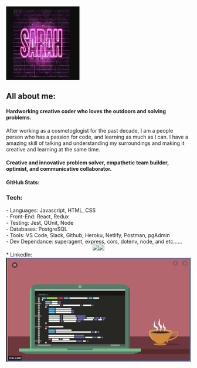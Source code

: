 <img src="topImage.png" width="200px" height="200"></img>
<div align="left">
<h2> All about me: </h2>
      <h4> Hardworking creative coder who loves the outdoors and solving problems. </h4>
      After working as a cosmetoglogist for the past decade, I am a people person who has a passion for code, and learning as much as I can.
      I have a amazing skill of talking and understanding my surroundings and making it creative and learning at the same time.      
      <h4> Creative and innovative problem solver, empathetic team builder, optimist, and communicative collaborator. </h4>
</div>
<div align="left">
 <h4>
   GitHub Stats:
 </h4>
</div>  
<div align="left">
<h3> Tech: </h3>
  - Languages: Javascript, HTML, CSS </br>
  - Front-End: React, Redux  </br>
  - Testing: Jest, QUnit, Node  </br>
  - Databases: PostgreSQL  </br>
  - Tools: VS Code, Slack, Github,  Heroku, Netlify, Postman, pgAdmin </br>
  - Dev Dependance: superagent, express, cors, dotenv, node, and etc...... </br>
  
</div>
<div align="center">
  <img align="" height="130px" src="https://github-readme-stats.vercel.app/api?username=sarah-svg&show_icons=true&hide_title=true&hide_border=true&theme=dark" /><img align="" height="130px" src="https://github-readme-stats.vercel.app/api/top-langs/?username=sarah-svg&show_icons=true&hide_border=true&hide_title=true&layout=compact&theme=dark" />
</div>
<div>
    * LinkedIn:<a href="https://www.linkedin.com/in/sarah-skillen-7339b61b8/"></a>
</div>
<img src="bottomImage.png"></img>
